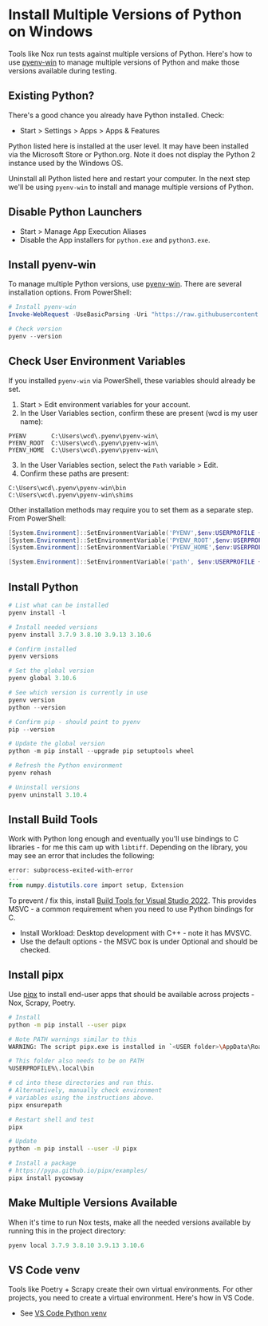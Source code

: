 # Install Multiple Versions of Python on Windows

Tools like Nox run tests against multiple versions of Python. Here's how to use [pyenv-win](https://github.com/pyenv-win/pyenv-win#python-pip) to manage multiple versions of Python and make those versions available during testing.

## Existing Python?

There's a good chance you already have Python installed. Check:

- Start > Settings > Apps > Apps & Features

Python listed here is installed at the user level. It may have been installed via the Microsoft Store or Python.org. Note it does not display the Python 2 instance used by the Windows OS.

Uninstall all Python listed here and restart your computer. In the next step we'll be using `pyenv-win` to install and manage multiple versions of Python.

## Disable Python Launchers

- Start > Manage App Execution Aliases
- Disable the App installers for `python.exe` and `python3.exe`.

## Install pyenv-win

To manage multiple Python versions, use [pyenv-win](https://github.com/pyenv-win/pyenv-win). There are several installation options. From PowerShell:

```powershell
# Install pyenv-win
Invoke-WebRequest -UseBasicParsing -Uri "https://raw.githubusercontent.com/pyenv-win/pyenv-win/master/pyenv-win/install-pyenv-win.ps1" -OutFile "./install-pyenv-win.ps1"; &"./install-pyenv-win.ps1"

# Check version
pyenv --version
```

## Check User Environment Variables

If you installed `pyenv-win` via PowerShell, these variables should already be set.

1. Start > Edit environment variables for your account.
2. In the User Variables section, confirm these are present (wcd is my user name):

```
PYENV       C:\Users\wcd\.pyenv\pyenv-win\
PYENV_ROOT  C:\Users\wcd\.pyenv\pyenv-win\
PYENV_HOME  C:\Users\wcd\.pyenv\pyenv-win\
```

3. In the User Variables section, select the `Path` variable > Edit.
4. Confirm these paths are present:

```
C:\Users\wcd\.pyenv\pyenv-win\bin
C:\Users\wcd\.pyenv\pyenv-win\shims
```

Other installation methods may require you to set them as a separate step. From PowerShell:

```powershell
[System.Environment]::SetEnvironmentVariable('PYENV',$env:USERPROFILE + "\.pyenv\pyenv-win\","User")
[System.Environment]::SetEnvironmentVariable('PYENV_ROOT',$env:USERPROFILE + "\.pyenv\pyenv-win\","User")
[System.Environment]::SetEnvironmentVariable('PYENV_HOME',$env:USERPROFILE + "\.pyenv\pyenv-win\","User")

[System.Environment]::SetEnvironmentVariable('path', $env:USERPROFILE + "\.pyenv\pyenv-win\bin;" + $env:USERPROFILE + "\.pyenv\pyenv-win\shims;" + [System.Environment]::GetEnvironmentVariable('path', "User"),"User")
```

## Install Python

```powershell
# List what can be installed
pyenv install -l

# Install needed versions
pyenv install 3.7.9 3.8.10 3.9.13 3.10.6

# Confirm installed
pyenv versions

# Set the global version
pyenv global 3.10.6

# See which version is currently in use
pyenv version
python --version

# Confirm pip - should point to pyenv
pip --version

# Update the global version
python -m pip install --upgrade pip setuptools wheel

# Refresh the Python environment
pyenv rehash

# Uninstall versions
pyenv uninstall 3.10.4
```

## Install Build Tools

Work with Python long enough and eventually you'll use bindings to C libraries - for me this cam up with `libtiff`. Depending on the library, you may see an error that includes the following:

```powershell
error: subprocess-exited-with-error
...
from numpy.distutils.core import setup, Extension
```

To prevent / fix this, install [Build Tools for Visual Studio 2022](https://visualstudio.microsoft.com/downloads/#build-tools-for-visual-studio-2022). This provides MSVC - a common requirement when you need to use Python bindings for C.

- Install Workload: Desktop development with C++ - note it has MVSVC.
- Use the default options - the MSVC box is under Optional and should be checked.


## Install pipx

Use [pipx](https://pypa.github.io/pipx/) to install end-user apps that should be available across projects - Nox, Scrapy, Poetry.

```bash
# Install
python -m pip install --user pipx

# Note PATH warnings similar to this
WARNING: The script pipx.exe is installed in `<USER folder>\AppData\Roaming\Python\Python3x\Scripts` which is not on PATH

# This folder also needs to be on PATH
%USERPROFILE%\.local\bin

# cd into these directories and run this.
# Alternatively, manually check environment  
# variables using the instructions above. 
pipx ensurepath

# Restart shell and test
pipx

# Update
python -m pip install --user -U pipx

# Install a package
# https://pypa.github.io/pipx/examples/
pipx install pycowsay
```

## Make Multiple Versions Available

When it's time to run Nox tests, make all the needed versions available by running this in the project directory:

```powershell
pyenv local 3.7.9 3.8.10 3.9.13 3.10.6
```

## VS Code venv

Tools like Poetry + Scrapy create their own virtual environments. For other projects, you need to create a virtual environment. Here's how in VS Code.

* See [VS Code Python venv](https://github.com/wcDogg/windows/blob/main/vs-code_venv.md)

